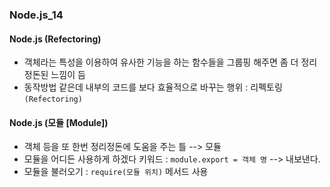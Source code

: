### Node.js_14

#### Node.js (Refectoring)
- 객체라는 특성을 이용하여 유사한 기능을 하는 함수들을 그룹핑 해주면 좀 더 정리 정돈된 느낌이 듬
- 동작방법 같은데 내부의 코드를 보다 효율적으로 바꾸는 행위 : 리펙토링`(Refectoring)`

#### Node.js (모듈 [Module])
- 객체 등을 또 한번 정리정돈에 도움을 주는 틀 --> 모듈
- 모듈을 어디든 사용하게 하겠다 키워드 : `module.export = 객체 명` --> 내보낸다.
- 모듈을 불러오기 : `require(모듈 위치)` 메서드 사용